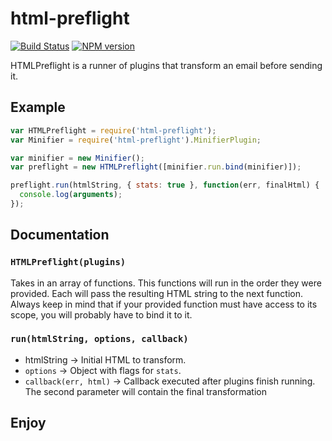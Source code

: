 # html-preflight

[![Build Status](https://travis-ci.org/Rebelmail/html-preflight.svg?branch=master)](https://travis-ci.org/Rebelmail/html-preflight)
[![NPM version](https://badge.fury.io/js/html-preflight.png)](http://badge.fury.io/js/html-preflight)

HTMLPreflight is a runner of plugins that transform an email before sending it.

## Example

```js
var HTMLPreflight = require('html-preflight');
var Minifier = require('html-preflight').MinifierPlugin;

var minifier = new Minifier();
var preflight = new HTMLPreflight([minifier.run.bind(minifier)]);

preflight.run(htmlString, { stats: true }, function(err, finalHtml) {
  console.log(arguments);
});
```

## Documentation

### `HTMLPreflight(plugins)`

Takes in an array of functions. This functions will run in the order they were
provided. Each will pass the resulting HTML string to the next function.
Always keep in mind that if your provided function must have access to its
scope, you will probably have to bind it to it.

### `run(htmlString, options, callback)`

* htmlString -> Initial HTML to transform.
* `options` -> Object with flags for `stats`.
* `callback(err, html)` -> Callback executed after plugins finish running. The second parameter will contain the final transformation

## Enjoy
